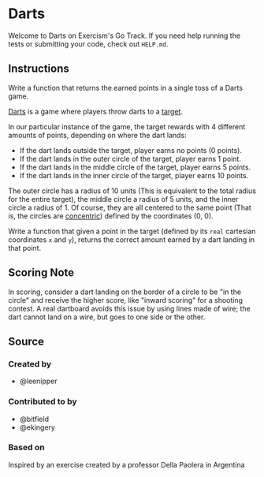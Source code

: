 # Darts

Welcome to Darts on Exercism's Go Track.
If you need help running the tests or submitting your code, check out `HELP.md`.

## Instructions

Write a function that returns the earned points in a single toss of a Darts game.

[Darts](https://en.wikipedia.org/wiki/Darts) is a game where players
throw darts to a [target](https://en.wikipedia.org/wiki/Darts#/media/File:Darts_in_a_dartboard.jpg).

In our particular instance of the game, the target rewards with 4 different amounts of points, depending on where the dart lands:

* If the dart lands outside the target, player earns no points (0 points).
* If the dart lands in the outer circle of the target, player earns 1 point.
* If the dart lands in the middle circle of the target, player earns 5 points.
* If the dart lands in the inner circle of the target, player earns 10 points.

The outer circle has a radius of 10 units (This is equivalent to the total radius for the entire target), the middle circle a radius of 5 units, and the inner circle a radius of 1. Of course, they are all centered to the same point (That is, the circles are [concentric](http://mathworld.wolfram.com/ConcentricCircles.html)) defined by the coordinates (0, 0).

Write a function that given a point in the target (defined by its `real` cartesian coordinates `x` and `y`), returns the correct amount earned by a dart landing in that point.

## Scoring Note

In scoring, consider a dart landing on the border of a circle to be "in the circle"
and receive the higher score, like "inward scoring" for a shooting contest.
A real dartboard avoids this issue by using lines made of wire; the dart cannot
land on a wire, but goes to one side or the other.

## Source

### Created by

- @leenipper

### Contributed to by

- @bitfield
- @ekingery

### Based on

Inspired by an exercise created by a professor Della Paolera in Argentina